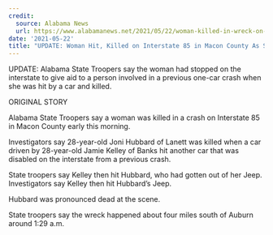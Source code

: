 ```yaml
---
credit:
  source: Alabama News
  url: https://www.alabamanews.net/2021/05/22/woman-killed-in-wreck-on-interstate-85-in-macon-county/
date: '2021-05-22'
title: "UPDATE: Woman Hit, Killed on Interstate 85 in Macon County As She Stopped to Give Aid to Another Driver"
---
```

UPDATE: Alabama State Troopers say the woman had stopped on the interstate to give aid to a person involved in a previous one-car crash when she was hit by a car and killed.

ORIGINAL STORY

Alabama State Troopers say a woman was killed in a crash on Interstate 85 in Macon County early this morning.

Investigators say 28-year-old Joni Hubbard of Lanett was killed when a car driven by 28-year-old Jamie Kelley of Banks hit another car that was disabled on the interstate from a previous crash.

State troopers say Kelley then hit Hubbard, who had gotten out of her Jeep. Investigators say Kelley then hit Hubbard’s Jeep.

Hubbard was pronounced dead at the scene.

State troopers say the wreck happened about four miles south of Auburn around 1:29 a.m.
